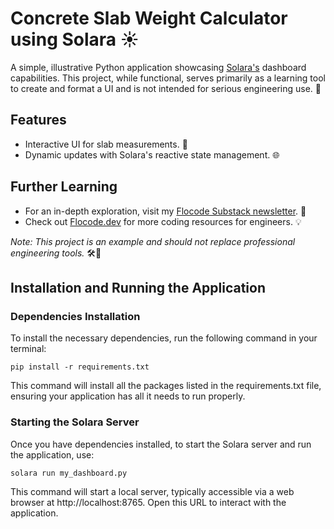 # Concrete Slab Weight Calculator using Solara ☀️

A simple, illustrative Python application showcasing [Solara's](https://solara.dev) dashboard capabilities. This project, while functional, serves primarily as a learning tool to create and format a UI and is not intended for serious engineering use. 🚀

## Features
- Interactive UI for slab measurements. 📐
- Dynamic updates with Solara's reactive state management. 🌐

## Further Learning
- For an in-depth exploration, visit my [Flocode Substack newsletter](https://flocode.substack.com). 📘
- Check out [Flocode.dev](https://flocode.dev) for more coding resources for engineers. 💡

*Note: This project is an example and should not replace professional engineering tools.* 🛠️🚧

## Installation and Running the Application

### Dependencies Installation
To install the necessary dependencies, run the following command in your terminal:

```
pip install -r requirements.txt
```

This command will install all the packages listed in the requirements.txt file, ensuring your application has all it needs to run properly.

### Starting the Solara Server
Once you have dependencies installed, to start the Solara server and run the application, use:
```
solara run my_dashboard.py
```

This command will start a local server, typically accessible via a web browser at http://localhost:8765. Open this URL to interact with the application.


